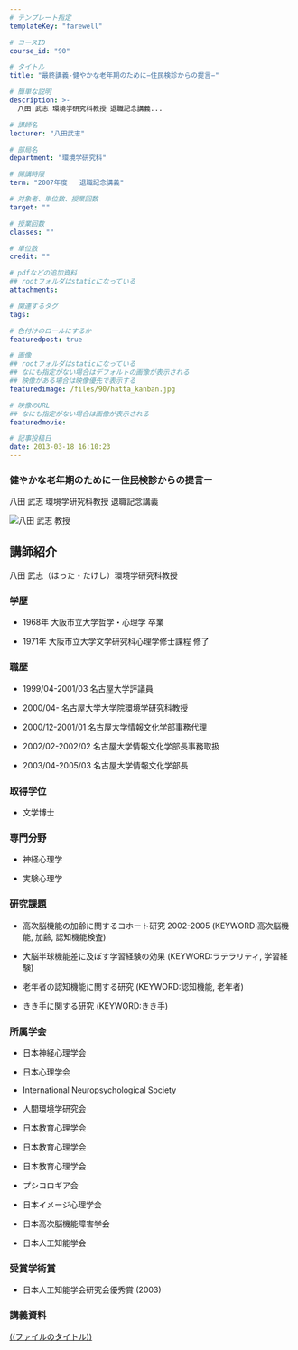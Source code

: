 ```yaml
---
# テンプレート指定
templateKey: "farewell"

# コースID
course_id: "90"

# タイトル
title: "最終講義-健やかな老年期のために−住民検診からの提言−"

# 簡単な説明
description: >-
  八田 武志 環境学研究科教授 退職記念講義...

# 講師名
lecturer: "八田武志"

# 部局名
department: "環境学研究科"

# 開講時限
term: "2007年度	退職記念講義"

# 対象者、単位数、授業回数
target: ""

# 授業回数
classes: ""

# 単位数
credit: ""

# pdfなどの追加資料
## rootフォルダはstaticになっている
attachments: 

# 関連するタグ
tags:

# 色付けのロールにするか
featuredpost: true

# 画像
## rootフォルダはstaticになっている
## なにも指定がない場合はデフォルトの画像が表示される
## 映像がある場合は映像優先で表示する
featuredimage: /files/90/hatta_kanban.jpg

# 映像のURL
## なにも指定がない場合は画像が表示される
featuredmovie: 

# 記事投稿日
date: 2013-03-18 16:10:23
---
```


### 健やかな老年期のためにー住民検診からの提言ー


八田 武志 環境学研究科教授 退職記念講義


![八田 武志 教授](/files/90/hatta_kao.jpg) 

## 講師紹介


八田 武志（はった・たけし）環境学研究科教授


### 学歴



* 1968年 大阪市立大学哲学・心理学 卒業

* 1971年 大阪市立大学文学研究科心理学修士課程 修了


### 職歴



* 1999/04-2001/03 名古屋大学評議員

* 2000/04- 名古屋大学大学院環境学研究科教授

* 2000/12-2001/01 名古屋大学情報文化学部事務代理

* 2002/02-2002/02 名古屋大学情報文化学部長事務取扱

* 2003/04-2005/03 名古屋大学情報文化学部長


### 取得学位



* 文学博士


### 専門分野



* 神経心理学

* 実験心理学


### 研究課題



* 高次脳機能の加齢に関するコホート研究 2002-2005 (KEYWORD:高次脳機能, 加齢, 認知機能検査)

* 大脳半球機能差に及ぼす学習経験の効果 (KEYWORD:ラテラリティ, 学習経験)

* 老年者の認知機能に関する研究 (KEYWORD:認知機能, 老年者)

* きき手に関する研究 (KEYWORD:きき手)


### 所属学会



* 日本神経心理学会

* 日本心理学会

* International Neuropsychological Society

* 人間環境学研究会



* 日本教育心理学会



* 日本教育心理学会



* 日本教育心理学会

* プシコロギア会

* 日本イメージ心理学会

* 日本高次脳機能障害学会

* 日本人工知能学会


### 受賞学術賞



* 日本人工知能学会研究会優秀賞 (2003)


### 講義資料


[((ファイルのタイトル))](/files/90/((ファイル名))) 
